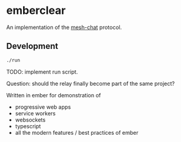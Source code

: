 # emberclear

An implementation of the [mesh-chat](https://github.com/neuravion/mesh-chat) protocol.


## Development

```bash
./run
```

TODO: implement run script.

Question: should the relay finally become part of the same project?

Written in ember for demonstration of
 - progressive web apps
 - service workers
 - websockets
 - typescript
 - all the modern features / best practices of ember
